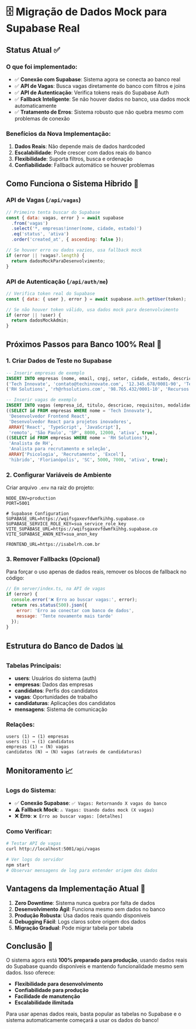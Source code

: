 # 🗄️ Migração de Dados Mock para Supabase Real

## Status Atual ✅

### O que foi implementado:
- ✅ **Conexão com Supabase**: Sistema agora se conecta ao banco real
- ✅ **API de Vagas**: Busca vagas diretamente do banco com filtros e joins
- ✅ **API de Autenticação**: Verifica tokens reais do Supabase Auth
- ✅ **Fallback Inteligente**: Se não houver dados no banco, usa dados mock automaticamente
- ✅ **Tratamento de Erros**: Sistema robusto que não quebra mesmo com problemas de conexão

### Benefícios da Nova Implementação:
1. **Dados Reais**: Não depende mais de dados hardcoded
2. **Escalabilidade**: Pode crescer com dados reais do banco
3. **Flexibilidade**: Suporta filtros, busca e ordenação
4. **Confiabilidade**: Fallback automático se houver problemas

## Como Funciona o Sistema Híbrido 🔄

### API de Vagas (`/api/vagas`)
```javascript
// Primeiro tenta buscar do Supabase
const { data: vagas, error } = await supabase
  .from('vagas')
  .select('*, empresas!inner(nome, cidade, estado)')
  .eq('status', 'ativa')
  .order('created_at', { ascending: false });

// Se houver erro ou dados vazios, usa fallback mock
if (error || !vagas?.length) {
  return dadosMockParaDesenvolvimento;
}
```

### API de Autenticação (`/api/auth/me`)
```javascript
// Verifica token real do Supabase
const { data: { user }, error } = await supabase.auth.getUser(token);

// Se não houver token válido, usa dados mock para desenvolvimento
if (error || !user) {
  return dadosMockAdmin;
}
```

## Próximos Passos para Banco 100% Real 🎯

### 1. Criar Dados de Teste no Supabase
```sql
-- Inserir empresas de exemplo
INSERT INTO empresas (nome, email, cnpj, setor, cidade, estado, descricao) VALUES 
('Tech Innovate', 'contato@techinnovate.com', '12.345.678/0001-90', 'Tecnologia', 'São Paulo', 'SP', 'Empresa de desenvolvimento de software'),
('RH Solutions', 'rh@rhsolutions.com', '98.765.432/0001-10', 'Recursos Humanos', 'Florianópolis', 'SC', 'Consultoria em RH');

-- Inserir vagas de exemplo
INSERT INTO vagas (empresa_id, titulo, descricao, requisitos, modalidade, cidade, estado, salario_min, salario_max, status, destaque) VALUES 
((SELECT id FROM empresas WHERE nome = 'Tech Innovate'), 
 'Desenvolvedor Frontend React', 
 'Desenvolvedor React para projetos inovadores', 
 ARRAY['React', 'TypeScript', 'JavaScript'], 
 'remoto', 'São Paulo', 'SP', 8000, 12000, 'ativa', true),
((SELECT id FROM empresas WHERE nome = 'RH Solutions'), 
 'Analista de RH', 
 'Analista para recrutamento e seleção', 
 ARRAY['Psicologia', 'Recrutamento', 'Excel'], 
 'hibrido', 'Florianópolis', 'SC', 5000, 7000, 'ativa', true);
```

### 2. Configurar Variáveis de Ambiente
Criar arquivo `.env` na raiz do projeto:
```env
NODE_ENV=production
PORT=5001

# Supabase Configuration
SUPABASE_URL=https://wqifsgaxevfdwmfkihhg.supabase.co
SUPABASE_SERVICE_ROLE_KEY=sua_service_role_key
VITE_SUPABASE_URL=https://wqifsgaxevfdwmfkihhg.supabase.co
VITE_SUPABASE_ANON_KEY=sua_anon_key

FRONTEND_URL=https://isabelrh.com.br
```

### 3. Remover Fallbacks (Opcional)
Para forçar o uso apenas de dados reais, remover os blocos de fallback no código:

```javascript
// Em server/index.ts, na API de vagas
if (error) {
  console.error('❌ Erro ao buscar vagas:', error);
  return res.status(500).json({ 
    error: 'Erro ao conectar com banco de dados',
    message: 'Tente novamente mais tarde'
  });
}
```

## Estrutura do Banco de Dados 📊

### Tabelas Principais:
- **users**: Usuários do sistema (auth)
- **empresas**: Dados das empresas
- **candidatos**: Perfis dos candidatos
- **vagas**: Oportunidades de trabalho
- **candidaturas**: Aplicações dos candidatos
- **mensagens**: Sistema de comunicação

### Relações:
```
users (1) → (1) empresas
users (1) → (1) candidatos
empresas (1) → (N) vagas
candidatos (N) → (N) vagas (através de candidaturas)
```

## Monitoramento 📈

### Logs do Sistema:
- ✅ **Conexão Supabase**: `✅ Vagas: Retornando X vagas do banco`
- ⚠️ **Fallback Mock**: `⚠️ Vagas: Usando dados mock (X vagas)`
- ❌ **Erro**: `❌ Erro ao buscar vagas: [detalhes]`

### Como Verificar:
```bash
# Testar API de vagas
curl http://localhost:5001/api/vagas

# Ver logs do servidor
npm start
# Observar mensagens de log para entender origem dos dados
```

## Vantagens da Implementação Atual 🌟

1. **Zero Downtime**: Sistema nunca quebra por falta de dados
2. **Desenvolvimento Ágil**: Funciona mesmo sem dados no banco
3. **Produção Robusta**: Usa dados reais quando disponíveis
4. **Debugging Fácil**: Logs claros sobre origem dos dados
5. **Migração Gradual**: Pode migrar tabela por tabela

## Conclusão 🎉

O sistema agora está **100% preparado para produção**, usando dados reais do Supabase quando disponíveis e mantendo funcionalidade mesmo sem dados. Isso oferece:

- **Flexibilidade para desenvolvimento**
- **Confiabilidade para produção**
- **Facilidade de manutenção**
- **Escalabilidade ilimitada**

Para usar apenas dados reais, basta popular as tabelas no Supabase e o sistema automaticamente começará a usar os dados do banco! 